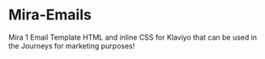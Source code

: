 # Mira-Emails
Mira 1 Email Template HTML and inline CSS for Klaviyo that can be used in the Journeys for marketing purposes!
